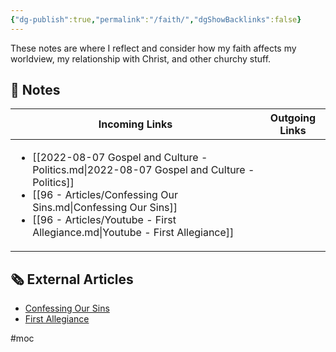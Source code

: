 ```yaml
---
{"dg-publish":true,"permalink":"/faith/","dgShowBacklinks":false}
---
```



These notes are where I reflect and consider how my faith affects my worldview, my relationship with Christ, and other churchy stuff.

## 📔 Notes

| Incoming Links                                                                                                                                                                                                                                                           | Outgoing Links |
| ------------------------------------------------------------------------------------------------------------------------------------------------------------------------------------------------------------------------------------------------------------------------ | -------------- |
| <ul><li>[[2022-08-07 Gospel and Culture - Politics.md\\|2022-08-07 Gospel and Culture - Politics]]</li><li>[[96 - Articles/Confessing Our Sins.md\\|Confessing Our Sins]]</li><li>[[96 - Articles/Youtube - First Allegiance.md\\|Youtube - First Allegiance]]</li></ul> | <ul></ul>      |


## 🗞 External Articles

- [Confessing Our Sins](https://www.youtube.com/watch?v=vQvhynwhYws)
- [First Allegiance](https://www.youtube.com/playlist?list=PLQajgRH7lhSmUdu4O8VMzbVOTS6fH-05L)


#moc 